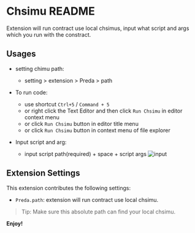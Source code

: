 # Chsimu README

Extension will run contract use local chsimus, input what script and args which you run with the constract.

## Usages

- setting chimu path:

  - setting > extension > Preda > path

- To run code:

  - use shortcut `Ctrl+5` / `Command + 5`
  - or right click the Text Editor and then click `Run Chsimu` in editor context menu
  - or click `Run Chsimu` button in editor title menu
  - or click `Run Chsimu` button in context menu of file explorer

- Input script and arg:
  - input script path(required) + space + script args
    ![input](https://pic1.imgdb.cn/item/6343c53916f2c2beb1c2db56.jpg)

## Extension Settings

This extension contributes the following settings:

- `Preda.path`: extension will run contract use local chsimu.

> Tip: Make sure this absolute path can find your local chsimu.

**Enjoy!**

